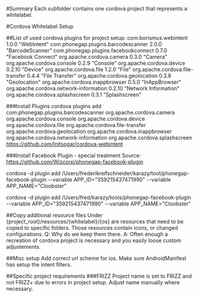 #Summary
Each subfolder contains one cordova project that represents a whitelabel.

#Cordova Whitelabel Setup

##List of used cordova plugins for project setup:
com.borismus.webintent 1.0.0 "WebIntent"
com.phonegap.plugins.barcodescanner 2.0.0 "BarcodeScanner"
com.phonegap.plugins.facebookconnect 0.7.0 "Facebook Connect"
org.apache.cordova.camera 0.3.0 "Camera"
org.apache.cordova.console 0.2.9 "Console"
org.apache.cordova.device 0.2.10 "Device"
org.apache.cordova.file 1.2.0 "File"
org.apache.cordova.file-transfer 0.4.4 "File Transfer"
org.apache.cordova.geolocation 0.3.8 "Geolocation"
org.apache.cordova.inappbrowser 0.5.0 "InAppBrowser"
org.apache.cordova.network-information 0.2.10 "Network Information"
org.apache.cordova.splashscreen 0.3.1 "Splashscreen"

###Install Plugins
cordova plugins add com.phonegap.plugins.barcodescanner org.apache.cordova.camera org.apache.cordova.console org.apache.cordova.device org.apache.cordova.file org.apache.cordova.file-transfer org.apache.cordova.geolocation org.apache.cordova.inappbrowser org.apache.cordova.network-information org.apache.cordova.splashscreen https://github.com/Initsogar/cordova-webintent


###Install Facebook Plugin - special treatment
Source: https://github.com/Wizcorp/phonegap-facebook-plugin

cordova -d plugin add /Users/frederikreifschneider/karazy/tool/phonegap-facebook-plugin --variable APP_ID="359215437471990" --variable APP_NAME="Cloobster"

cordova -d plugin add /Users/fred/karazy/tools/phonegap-facebook-plugin --variable APP_ID="359215437471990" --variable APP_NAME="Cloobster"

##Copy additional resource files
Under {project_root}/resources/{whitelabel}/{os} are resources that need to be copied to specific folders.
Those resources contain icons, or changed configurations.
Q: Why do we keep them there.
A: Often enough a recreation of cordova project is necessary and you easily loose custom adjustements.

##Misc setup
Add correct url scheme for ios.
Make sure AndroidManifest has setup the intent filters.

##Specific project requirements
###FRIZZ 
Project name is set to FRIZZ and not FRIZZ+ due to errors in project setup.
Adjust name manually where necessary.

